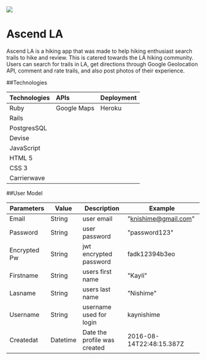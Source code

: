 <img src="http://i.imgur.com/HRj9oRq.png">

# Ascend LA 
Ascend LA is a hiking app that was made to help hiking enthusiast search trails to hike and review. This is catered towards the LA hiking community. Users can search for trails in LA, get directions through Google Geolocation API, comment and rate trails, and also post photos of their experience.

##Technologies


| Technologies  | APIs   	    | Deployment |
| ------------- |:------------| -----------|
| Ruby     	    | Google Maps | Heroku	   |
| Rails       	|             |            |
| PostgresSQL 	|       			|    	   	   |
| Devise  	    |      			  |    	   	   |
| JavaScript		| 			      |    	   	   |
| HTML 5     	  |      			  |    	   	   |
| CSS 3 	      |      			  |    	   	   |
| Carrierwave   |             |            |

##User Model

| Parameters  | Value   	  | Description  | Example |
| ----------- | ------------| ------------ | ------- |
| Email   	  | String 		  | user email   | "knishime@gmail.com" |
| Password 		| String  	  | user password| "password123" |
| Encrypted Pw| String      | jwt encrypted password | fadk12394b3eo|
| Firstname	  | String    	| users first name|"Kayli" |
| Lasname		  | String     	| users last name | "Nishime" |
| Username 	  | String    	| username used for login | kaynishime|
| Createdat	  | Datetime    | Date the profile was created| 2016-08-14T22:48:15.387Z |
